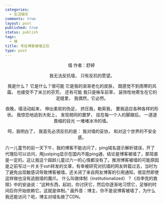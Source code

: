 ```yaml
--- 
categories: 
  - 生活娱乐
comments: true
layout: post
published: true
status: publish
tags: 
  - 墙
title: 写在博客被墙之后
type: post
---
```

<div align="center">墙
作者：舒婷 

我无法反抗墙，
只有反抗的愿望。

我是什么？
它是什么？很可能
它是我的渐渐老化的皮肤，
既感觉不到雨寒的风霜，
也接受不了米兰的芬芳。
还有可能
我只是株车前草，
装饰性地寄生在它的泥缝里，
我偶然，它必然。

夜晚，墙活动起来，
伸出柔软的伪足，
挤压我，勒索我，
要我适应各种各样的形状。
我惊恐地逃到大街上，
发现相同的噩梦，
挂在每一个人的脚跟后。
一道道畏缩的目光
一堵堵冰冷的墙。

呵，我明白了，
我首先必须反抗的是：
我对墙的妥协，
和对这个世界的不安全感。

</div>
六一儿童节的前一天下午，我的博客不能访问了，ping域名提示解析错误，开了代理后可以访问，用justping显示在国内不能ping通，结论是博客被墙了，那简直是一定的。这让我这个超龄儿童过六一的心情都没有了。推测博客被墙的可能原因是之前写过一片关于ssh转发的文章，有幸被研究对抗墙的网友转载过去，当时为了避免出现敏感词导致博客被墙，还关闭了来自网友博客的引用通知，很显然即使这样做也没有逃脱墙的魔爪。
什么叫做体制（institutionalized）？《肖申克的救赎》中的安迪说：“这种东西，起初，你讨厌它，然后你逐渐地习惯它，足够的时间后你开始依赖它。这就是体制。”
画外音：博主，你不是说博客被墙了，为什么我还能访问？呃，博主对域名做了CDN。
